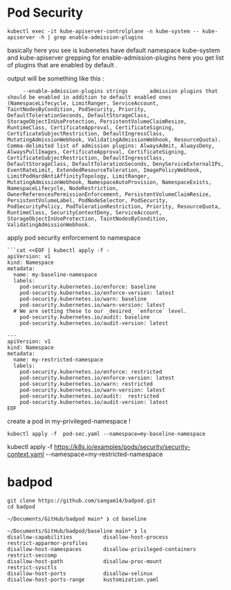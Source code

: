 # Pod Security

 ```
 kubectl exec -it kube-apiserver-controlplane -n kube-system -- kube-apiserver -h | grep enable-admission-plugins
```

basically here you see is kubenetes have default namespace kube-system and kube-apiserver grepping for enable-admission-plugins 
here you get list of plugins that are enabled by default .

output will be something like this : 

```  --admission-control strings              Admission is divided into two phases. In the first phase, only mutating admission plugins run. In the second phase, only validating admission plugins run. The names in the below list may represent a validating plugin, a mutating plugin, or both. The order of plugins in which they are passed to this flag does not matter. Comma-delimited list of: AlwaysAdmit, AlwaysDeny, AlwaysPullImages, CertificateApproval, CertificateSigning, CertificateSubjectRestriction, DefaultIngressClass, DefaultStorageClass, DefaultTolerationSeconds, DenyServiceExternalIPs, EventRateLimit, ExtendedResourceToleration, ImagePolicyWebhook, LimitPodHardAntiAffinityTopology, LimitRanger, MutatingAdmissionWebhook, NamespaceAutoProvision, NamespaceExists, NamespaceLifecycle, NodeRestriction, OwnerReferencesPermissionEnforcement, PersistentVolumeClaimResize, PersistentVolumeLabel, PodNodeSelector, PodSecurity, PodSecurityPolicy, PodTolerationRestriction, Priority, ResourceQuota, RuntimeClass, SecurityContextDeny, ServiceAccount, StorageObjectInUseProtection, TaintNodesByCondition, ValidatingAdmissionWebhook. (DEPRECATED: Use --enable-admission-plugins or --disable-admission-plugins instead. Will be removed in a future version.)
     --enable-admission-plugins strings       admission plugins that should be enabled in addition to default enabled ones (NamespaceLifecycle, LimitRanger, ServiceAccount, TaintNodesByCondition, PodSecurity, Priority, DefaultTolerationSeconds, DefaultStorageClass, StorageObjectInUseProtection, PersistentVolumeClaimResize, RuntimeClass, CertificateApproval, CertificateSigning, CertificateSubjectRestriction, DefaultIngressClass, MutatingAdmissionWebhook, ValidatingAdmissionWebhook, ResourceQuota). Comma-delimited list of admission plugins: AlwaysAdmit, AlwaysDeny, AlwaysPullImages, CertificateApproval, CertificateSigning, CertificateSubjectRestriction, DefaultIngressClass, DefaultStorageClass, DefaultTolerationSeconds, DenyServiceExternalIPs, EventRateLimit, ExtendedResourceToleration, ImagePolicyWebhook, LimitPodHardAntiAffinityTopology, LimitRanger, MutatingAdmissionWebhook, NamespaceAutoProvision, NamespaceExists, NamespaceLifecycle, NodeRestriction, OwnerReferencesPermissionEnforcement, PersistentVolumeClaimResize, PersistentVolumeLabel, PodNodeSelector, PodSecurity, PodSecurityPolicy, PodTolerationRestriction, Priority, ResourceQuota, RuntimeClass, SecurityContextDeny, ServiceAccount, StorageObjectInUseProtection, TaintNodesByCondition, ValidatingAdmissionWebhook.
```


apply pod security enforcement to namespace
```
```cat <<EOF | kubectl apply -f -
apiVersion: v1
kind: Namespace
metadata:
  name: my-baseline-namespace
  labels:
    pod-security.kubernetes.io/enforce: baseline
    pod-security.kubernetes.io/enforce-version: latest
    pod-security.kubernetes.io/warn: baseline
    pod-security.kubernetes.io/warn-version: latest
  # We are setting these to our _desired_ `enforce` level.
    pod-security.kubernetes.io/audit: baseline
    pod-security.kubernetes.io/audit-version: latest
  
---
apiVersion: v1
kind: Namespace
metadata:
  name: my-restricted-namespace
  labels:
    pod-security.kubernetes.io/enforce: restricted
    pod-security.kubernetes.io/enforce-version: latest
    pod-security.kubernetes.io/warn: restricted
    pod-security.kubernetes.io/warn-version: latest
    pod-security.kubernetes.io/audit:  restricted
    pod-security.kubernetes.io/audit-version: latest
EOF
```

create a pod in my-privileged-namespace ! 
```
kubectl apply -f  pod-sec.yaml --namespace=my-baseline-namespace
```
kubectl apply -f https://k8s.io/examples/pods/security/security-context.yaml --namespace=my-restricted-namespace

# badpod 

```
git clone https://github.com/sangam14/badpod.git 
cd badpod 
```
```
~/Documents/GitHub/badpod main* ❯ cd baseline

~/Documents/GitHub/badpod/baseline main* ❯ ls
disallow-capabilities          disallow-host-process          restrict-apparmor-profiles
disallow-host-namespaces       disallow-privileged-containers restrict-seccomp
disallow-host-path             disallow-proc-mount            restrict-sysctls
disallow-host-ports            disallow-selinux
disallow-host-ports-range      kustomization.yaml
```


